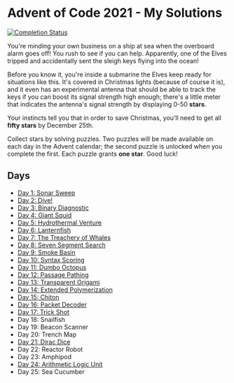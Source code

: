 # Advent of Code 2021 - My Solutions
[![Completion Status](https://img.shields.io/endpoint?url=https://raw.githubusercontent.com/jonatan-perez/advent-of-code/main/2021/.github/badges/completion.json)](https://github.com/jonatan-perez/advent-of-code/tree/main/2021)

You're minding your own business on a ship at sea when the overboard alarm goes off! You rush to see if you can help. Apparently, one of the Elves tripped and accidentally sent the sleigh keys flying into the ocean!

Before you know it, you're inside a submarine the Elves keep ready for situations like this. It's covered in Christmas lights (because of course it is), and it even has an experimental antenna that should be able to track the keys if you can boost its signal strength high enough; there's a little meter that indicates the antenna's signal strength by displaying 0-50 **stars**.

Your instincts tell you that in order to save Christmas, you'll need to get all **fifty stars** by December 25th.

Collect stars by solving puzzles. Two puzzles will be made available on each day in the Advent calendar; the second puzzle is unlocked when you complete the first. Each puzzle grants **one star**. Good luck!

## Days

- [Day 1: Sonar Sweep](day01-sonar-sweep/)
- [Day 2: Dive!](day02-dive/)
- [Day 3: Binary Diagnostic](day03-binary-diagnostic/)
- [Day 4: Giant Squid](day04-giant-squid/)
- [Day 5: Hydrothermal Venture](day05-hydrothermal-venture/)
- [Day 6: Lanternfish](day06-lanternfish/)
- [Day 7: The Treachery of Whales](day07-the-treachery-of-whales/)
- [Day 8: Seven Segment Search](day08-seven-segment-search/)
- [Day 9: Smoke Basin](day09-smoke-basin/)
- [Day 10: Syntax Scoring](day10-syntax-scoring/)
- [Day 11: Dumbo Octopus](day11-dumbo-octopus/)
- [Day 12: Passage Pathing](day12-passage-pathing/)
- [Day 13: Transparent Origami](day13-transparent-origami/)
- [Day 14: Extended Polymerization](day14-extended-polymerization/)
- [Day 15: Chiton](day15-chiton/)
- [Day 16: Packet Decoder](day16-packet-decoder/)
- [Day 17: Trick Shot](day17-trick-shot/)
- Day 18: Snailfish
- Day 19: Beacon Scanner
- Day 20: Trench Map
- [Day 21: Dirac Dice](day21-dirac-dice/)
- Day 22: Reactor Robot
- Day 23: Amphipod
- [Day 24: Arithmetic Logic Unit](day24-arithmetic-logic-unit/)
- Day 25: Sea Cucumber